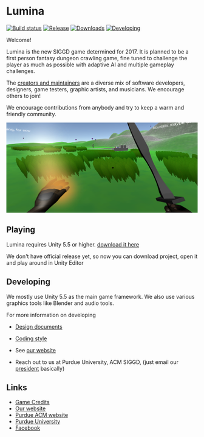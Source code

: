 # Lumina

[![Build status](https://img.shields.io/badge/Build-TBD-red.svg)](#)
[![Release](https://img.shields.io/badge/Release-TBD-red.svg)](#)
[![Downloads](https://img.shields.io/badge/Downloads-Upcoming-brightgreen.svg)](#)
[![Developing](https://img.shields.io/badge/Developing-On%20Progress-brightgreen.svg)](#)

Welcome!

Lumina is the new SIGGD game determined for 2017. It is planned to be a first person fantasy dungeon crawling game, fine tuned to challenge the player as much as possible with adaptive AI and multiple gameplay challenges. 

The [creators and maintainers](/docs/GameCredits.md) are a diverse mix of software developers, designers, game testers, graphic artists, and musicians. We encourage others to join!

We encourage contributions from anybody and try to keep a warm and friendly community. 

![Lumina](/docs/images/Lumina_BF_demo.png)

## Playing

Lumina requires Unity 5.5 or higher. [download it here](https://unity3d.com/)

We don't have official release yet, so now you can download project, open it and play around in Unity Editor

## Developing

We mostly use Unity 5.5 as the main game framework. We also use various graphics tools like Blender and audio tools.

For more information on developing

* [Design documents](https://docs.google.com/document/d/1uZ1wx6DN1mNjp1940bOb4Yfj8P1fLP-QaGBK5nrizCU/edit?usp=sharing)
* [Coding style](https://docs.google.com/document/d/1lrUctQYQ6IzjEq7XxkKkJU5hLu5B7-ToxoxFPRSfydQ/edit?usp=sharing)

* See [our website](http://purduesiggd.github.io/) 
* Reach out to us at Purdue University, ACM SIGGD, (just email our [president](https://github.com/Lonswaya) basically)

## Links
* [Game Credits](/docs/GameCredits.md)
* [Our website](http://purduesiggd.github.io/)
* [Purdue ACM website](https://acm.cs.purdue.edu/)
* [Purdue University](http://www.purdue.edu/)
* [Facebook](https://www.facebook.com/PurdueSIGGD/)

